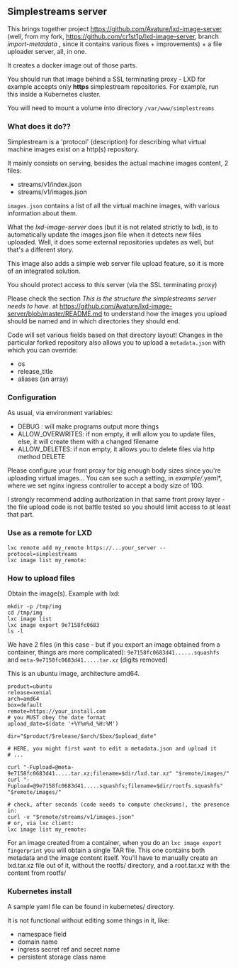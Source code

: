 ## Simplestreams server

This brings together project https://github.com/Avature/lxd-image-server (well, from my fork, https://github.com/cr1st1p/lxd-image-server, branch *import-metadata* , since it contains various fixes + improvements) + a file uploader server, all, in one.

It creates a docker image out of those parts. 

You should run that image behind a SSL terminating proxy - LXD for example accepts only **https** simplestream repositories. For example, run this inside a Kubernetes cluster.

You will need to mount a volume into directory ```/var/www/simplestreams```



### What does it do??

Simplestream is a 'protocol' (description) for describing what virtual machine images exist on a http(s) repository.

It mainly consists on serving, besides the actual machine images content, 2 files:

- streams/v1/index.json
- streams/v1/images.json

```images.json``` contains a list of all the virtual machine images, with various information about them.

What the *lxd-image-server* does (but it is not related strictly to lxd), is to automatically update the images.json file when it detects new files uploaded. Well, it does some external repositories updates as well, but that's a different story.

This image also adds a simple web server file upload feature, so it is more of an integrated solution.

You should protect access to this server (via the SSL terminating proxy)

Please check the section *This is the structure the simplestreams server needs to have.* at https://github.com/Avature/lxd-image-server/blob/master/README.md to understand how the images you upload should be named and in which directories they should end.

Code will set various fields based on that directory layout! Changes in the particular forked repository also allows you to upload a ```metadata.json``` with which you can override:

- os
- release_title
- aliases (an array)



### Configuration

As usual, via environment variables:

- DEBUG : will make programs output more things
- ALLOW_OVERWRITES: if non empty, it will allow you to update files, else, it will create them with a changed filename
- ALLOW_DELETES: if non empty, it allows you to delete files via http method DELETE



Please configure your front proxy for big enough body sizes since you're uploading virtual images... You can see such a setting, in *example/*.yaml*, where we set nginx ingress controller to accept a body size of 10G.

I strongly recommend adding authorization in that same front proxy layer - the file upload code is not battle tested so you should limit access to at least that part.

### Use as a remote for LXD

```shell
lxc remote add my_remote https://...your_server --protocol=simplestreams
lxc image list my_remote:
```



### How to upload files

Obtain the image(s). Example with lxd:

```shell
mkdir -p /tmp/img
cd /tmp/img
lxc image list
lxc image export 9e7158fc0683
ls -l
```

We have 2 files (in this case - but if you export an image obtained from a container, things are more complicated): ```9e7158fc0683d41......squashfs``` and ```meta-9e7158fc0683d41.....tar.xz``` (digits removed)

This is an ubuntu image, architecture amd64.

```shell
product=ubuntu
release=xenial
arch=amd64
box=default
remote=https://your_install.com
# you MUST obey the date format
upload_date=$(date '+%Y%m%d_%H:%M')

dir="$product/$release/$arch/$box/$upload_date"

# HERE, you might first want to edit a metadata.json and upload it
# ...

curl "-Fupload=@meta-9e7158fc0683d41.....tar.xz;filename=$dir/lxd.tar.xz" "$remote/images/"
curl "-Fupload=@9e7158fc0683d41.....squashfs;filename=$dir/rootfs.squashfs" "$remote/images/"

# check, after seconds (code needs to compute checksums), the presence in:
curl -v "$remote/streams/v1/images.json"
# or, via lxc client:
lxc image list my_remote:
```



For an image created from a container, when you do an ```lxc image export fingerprint``` you will obtain a single TAR file. This one contains both metadata and the image content itself. You'll have to manually create an lxd.tar.xz file out of it, without the rootfs/ directory, and a root.tar.xz with the content from rootfs/ 



### Kubernetes install

A sample yaml file can be found in kubernetes/ directory.

It is not functional without editing some things in it, like:

- namespace field
- domain name
- ingress secret ref and secret name
- persistent storage class name


